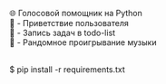 🌐 Голосовой помощник на Python <br>
🌵 - Приветствие пользователя <br>
🌵 - Запись задач в todo-list <br>
🌵 - Рандомное проигрывание музыки
<br><br>

$ pip install -r requirements.txt
